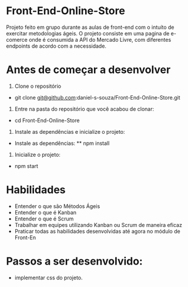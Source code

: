 # Front-End-Online-Store

Projeto feito em grupo durante as aulas de front-end com o intuíto de exercitar metodologias ágeis. O projeto consiste em uma pagina de e-comerce
onde é consumida a API do Mercado Livre, com diferentes endpoints de acordo com a necessidade.

# Antes de começar a desenvolver
1. Clone o repositório
  * git clone git@github.com:daniel-s-souza/Front-End-Online-Store.git
1. Entre na pasta do repositório que você acabou de clonar:
 * cd Front-End-Online-Store
1. Instale as dependências e inicialize o projeto:
 * Instale as dependências:
  ** npm install
1. Inicialize o projeto:
 * npm start
 
# Habilidades
 
* Entender o que são Métodos Ágeis
* Entender o que é Kanban
* Entender o que é Scrum
* Trabalhar em equipes utilizando Kanban ou Scrum de maneira eficaz
* Praticar todas as habilidades desenvolvidas até agora no módulo de Front-En

# Passos a ser desenvolvido: 
 * implementar css do projeto.
